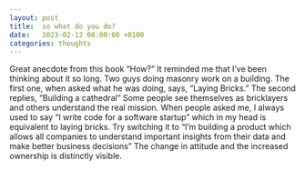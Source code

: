 ```yaml
---
layout: post
title:  so what do you do?
date:   2023-02-12 08:00:00 +0100
categories: thoughts
---
```


Great anecdote from this book “How?” It reminded me that I’ve been thinking about it so long. Two guys doing masonry work on a building. The first one, when asked what he was doing, says, “Laying Bricks.” The second replies, “Building a cathedral” Some people see themselves as bricklayers and others understand the real mission. When people asked me, I always used to say “I write code for a software startup” which in my head is equivalent to laying bricks. Try switching it to “I’m building a product which allows all companies to understand important insights from their data and make better business decisions” The change in attitude and the increased ownership is distinctly visible.
